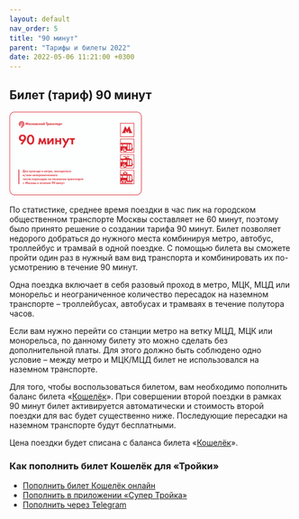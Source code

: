 ```yaml
---
layout: default
nav_order: 5
title: "90 минут"
parent: "Тарифы и билеты 2022"
date: 2022-05-06 11:21:00 +0300
---
```


## Билет (тариф) 90 минут

![Билет 90 минут](/assets/images/tickets/90min.png)

По статистике, среднее время поездки в час пик на городском общественном транспорте Москвы
составляет не 60 минут, поэтому было принято решение о создании тарифа 90 минут. Билет
позволяет недорого добраться до нужного места комбинируя метро, автобус, троллейбус и трамвай
в одной поездке. С помощью билета вы сможете пройти один раз в нужный вам вид транспорта и 
комбинировать их по-усмотрению в течение 90 минут.

Одна поездка включает в себя разовый проход в метро, МЦК, МЦД или монорельс и неограниченное
количество пересадок на наземном транспорте – троллейбусах, автобусах и трамваях в течение полутора
часов.

Если вам нужно перейти со станции метро на ветку МЦД, МЦК или монорельса, по данному билету
это можно сделать без дополнительной платы. Для этого должно быть соблюдено одно условие – между
метро и МЦК/МЦД билет не использовался на наземном транспорте.

Для того, чтобы воспользоваться билетом, вам необходимо пополнить баланс билета «[Кошелёк](/troika/tickets/purse/)».
При совершении второй поездки в рамках 90 минут билет активируется автоматически и стоимость второй поездки для вас
будет существенно ниже. Последующие пересадки на наземном транспорте будут бесплатными.

Цена поездки будет списана с баланса билета «[Кошелёк](/troika/tickets/purse/)».

### Как пополнить билет Кошелёк для «Тройки»

- [Пополнить билет Кошелёк онлайн](https://supertroika.ru/tariffs/2231)
- [Пополнить в приложении «Супер Тройка»](/troika/apps/)
- [Пополнить через Telegram](https://t.me/SuperTroikaBot/)
